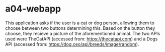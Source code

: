 # a04-webapp

This application asks if the user is a cat or dog person, allowing them to choose between two buttons determining this. Based on the button they choose, they recieve a picture of the aforementioned animal. The two APIs used were TheCatAPI (accessed from: https://thecatapi.com) and a Dogs API (accessed from: https://dog.ceo/api/breeds/image/random). 